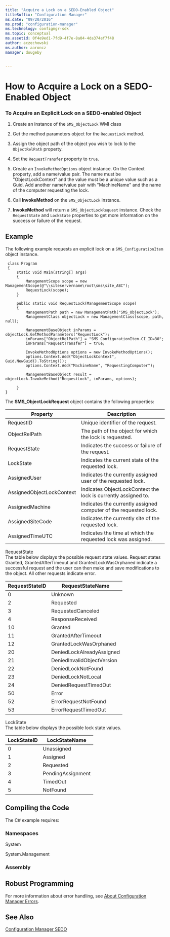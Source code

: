 ```yaml
---
title: "Acquire a Lock on a SEDO-Enabled Object"
titleSuffix: "Configuration Manager"
ms.date: "09/20/2016"
ms.prod: "configuration-manager"
ms.technology: configmgr-sdk
ms.topic: conceptual
ms.assetid: 0f4e9ed1-7fd9-4f7e-8a04-4da374ef7f48
author: aczechowski
ms.author: aaroncz
manager: dougeby


---
```

# How to Acquire a Lock on a SEDO-Enabled Object
### To Acquire an Explicit Lock on a SEDO-enabled Object  

1.  Create an instance of the `SMS_ObjectLock` WMI class  

2.  Get the method parameters object for the `RequestLock` method.  

3.  Assign the object path of the object you wish to lock to the `ObjectRelPath` property.  

4.  Set the `RequestTransfer` property to `true`.  

5.  Create an `InvokeMethodOptions` object instance. On the Context property, add a name/value pair. The name must be "ObjectLockContext" and the value must be a unique value such as a Guid. Add another name/value pair with "MachineName" and the name of the computer requesting the lock.  

6.  Call **InvokeMethod** on the `SMS_ObjectLock` instance.  

7.  **InvokeMethod** will return a `SMS_ObjectLockRequest` instance. Check the `RequestState` and `LockState` properties to get more information on the success or failure of the request.  

## Example  
 The following example requests an explicit lock on a `SMS_ConfigurationItem` object instance.  

```  
 class Program  
 {  
     static void Main(string[] args)   
     {  
         ManagementScope scope = new ManagementScope(@"\\siteservername\root\sms\site_ABC");  
         RequestLock(scope);   
     }  

     public static void RequestLock(ManagementScope scope)   
     {  
         ManagementPath path = new ManagementPath("SMS_ObjectLock");  
         ManagementClass objectLock = new ManagementClass(scope, path, null);   

         ManagementBaseObject inParams = objectLock.GetMethodParameters("RequestLock");  
         inParams["ObjectRelPath"] = "SMS_ConfigurationItem.CI_ID=30";  
         inParams["RequestTransfer"] = true;   

         InvokeMethodOptions options = new InvokeMethodOptions();  
         options.Context.Add("ObjectLockContext", Guid.NewGuid().ToString());  
         options.Context.Add("MachineName", "RequestingComputer");  

         ManagementBaseObject result = objectLock.InvokeMethod("RequestLock", inParams, options);     

     }  
}  

```  

 The **SMS_ObjectLockRequest** object contains the following properties:  

|Property|Description|  
|--------------|-----------------|  
|RequestID|Unique identifier of the request.|  
|ObjectRelPath|The path of the object for which the lock is requested.|  
|RequestState|Indicates the success or failure of the request.|  
|LockState|Indicates the current state of the requested lock.|  
|AssignedUser|Indicates the currently assigned user of the requested lock.|  
|AssignedObjectLockContext|Indicates ObjectLockContext the lock is currently assigned to.|  
|AssignedMachine|Indicates the currently assigned computer of the requested lock.|  
|AssignedSiteCode|Indicates the currently site of the requested lock.|  
|AssignedTimeUTC|Indicates the time at which the requested lock was assigned.|  

 RequestState  
 The table below displays the possible request state values. Request states Granted, GrantedAfterTimeout and GrantedLockWasOrphaned indicate a successful request and the user can then make and save modifications to the object. All other requests indicate error.  

|RequestStateID|RequestStateName|  
|--------------------|----------------------|  
|0|Unknown|  
|2|Requested|  
|3|RequestedCanceled|  
|4|ResponseReceived|  
|10|Granted|  
|11|GrantedAfterTimeout|  
|12|GrantedLockWasOrphaned|  
|20|DeniedLockAlreadyAssigned|  
|21|DeniedInvalidObjectVersion|  
|22|DeniedLockNotFound|  
|23|DeniedLockNotLocal|  
|24|DeniedRequestTimedOut|  
|50|Error|  
|52|ErrorRequestNotFound|  
|53|ErrorRequestTimedOut|  

 LockState  
 The table below displays the possible lock state values.  

|LockStateID|LockStateName|  
|-----------------|-------------------|  
|0|Unassigned|  
|1|Assigned|  
|2|Requested|  
|3|PendingAssignment|  
|4|TimedOut|  
|5|NotFound|  

## Compiling the Code  
 The C# example requires:  

### Namespaces  
 System  

 System.Management  

### Assembly  

## Robust Programming  
 For more information about error handling, see [About Configuration Manager Errors](../../../develop/core/understand/about-configuration-manager-errors.md).  

## See Also  
 [Configuration Manager SEDO](../../../develop/core/understand/sedo.md)   
